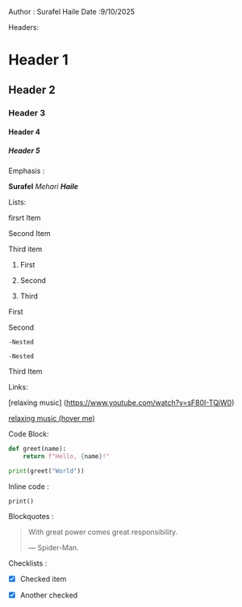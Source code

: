 Author : Surafel Haile Date :9/10/2025

Headers:

# Header 1
## Header 2
### Header 3
#### Header 4
##### Header 5

Emphasis : 

**Surafel**
*Mehari*
***Haile***

Lists: 

firsrt Item 

Second Item 

Third item 

1. First

2. Second

3. Third

First 

Second

    -Nested 

    -Nested

Third Item

Links: 

[relaxing music] (https://www.youtube.com/watch?v=sF80I-TQiW0)

[relaxing music (hover me)](https://www.youtube.com/watch?v=sF80I-TQiW0 "Visit ralaxing music") 

Code Block: 

```python
def greet(name):
    return f"Hello, {name}!"

print(greet("World"))
```

Inline code :

 `print()` 

Blockquotes : 

> With great power comes great responsibility.
>
> — Spider-Man.

Checklists : 


- [x] Checked item
      
- [X] Another checked   

 







